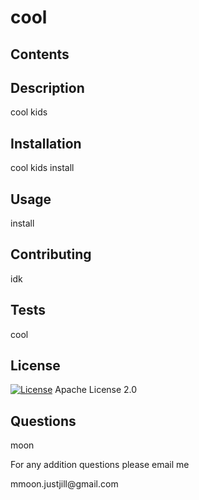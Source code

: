 # cool
## Contents
<a name ="headers"></a>
## Description
cool kids
## Installation
cool kids install
## Usage
install
## Contributing
idk
## Tests
cool
## License
[![License](https://img.shields.io/badge/License-Apache%202.0-blue.svg)](https://opensource.org/licenses/Apache-2.0)
Apache License 2.0
## Questions
moon
<p>For any addition questions please email me<p>
mmoon.justjill@gmail.com

